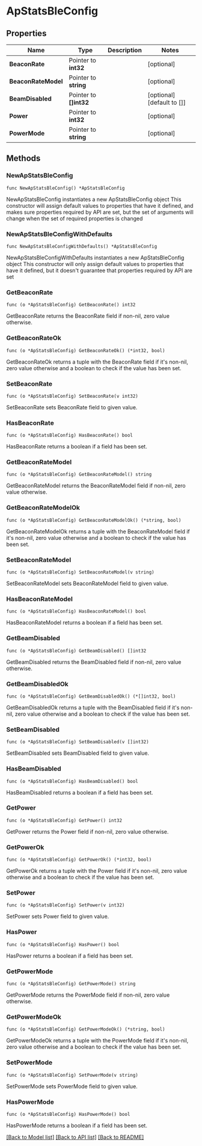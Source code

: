 # ApStatsBleConfig

## Properties

Name | Type | Description | Notes
------------ | ------------- | ------------- | -------------
**BeaconRate** | Pointer to **int32** |  | [optional] 
**BeaconRateModel** | Pointer to **string** |  | [optional] 
**BeamDisabled** | Pointer to **[]int32** |  | [optional] [default to []]
**Power** | Pointer to **int32** |  | [optional] 
**PowerMode** | Pointer to **string** |  | [optional] 

## Methods

### NewApStatsBleConfig

`func NewApStatsBleConfig() *ApStatsBleConfig`

NewApStatsBleConfig instantiates a new ApStatsBleConfig object
This constructor will assign default values to properties that have it defined,
and makes sure properties required by API are set, but the set of arguments
will change when the set of required properties is changed

### NewApStatsBleConfigWithDefaults

`func NewApStatsBleConfigWithDefaults() *ApStatsBleConfig`

NewApStatsBleConfigWithDefaults instantiates a new ApStatsBleConfig object
This constructor will only assign default values to properties that have it defined,
but it doesn't guarantee that properties required by API are set

### GetBeaconRate

`func (o *ApStatsBleConfig) GetBeaconRate() int32`

GetBeaconRate returns the BeaconRate field if non-nil, zero value otherwise.

### GetBeaconRateOk

`func (o *ApStatsBleConfig) GetBeaconRateOk() (*int32, bool)`

GetBeaconRateOk returns a tuple with the BeaconRate field if it's non-nil, zero value otherwise
and a boolean to check if the value has been set.

### SetBeaconRate

`func (o *ApStatsBleConfig) SetBeaconRate(v int32)`

SetBeaconRate sets BeaconRate field to given value.

### HasBeaconRate

`func (o *ApStatsBleConfig) HasBeaconRate() bool`

HasBeaconRate returns a boolean if a field has been set.

### GetBeaconRateModel

`func (o *ApStatsBleConfig) GetBeaconRateModel() string`

GetBeaconRateModel returns the BeaconRateModel field if non-nil, zero value otherwise.

### GetBeaconRateModelOk

`func (o *ApStatsBleConfig) GetBeaconRateModelOk() (*string, bool)`

GetBeaconRateModelOk returns a tuple with the BeaconRateModel field if it's non-nil, zero value otherwise
and a boolean to check if the value has been set.

### SetBeaconRateModel

`func (o *ApStatsBleConfig) SetBeaconRateModel(v string)`

SetBeaconRateModel sets BeaconRateModel field to given value.

### HasBeaconRateModel

`func (o *ApStatsBleConfig) HasBeaconRateModel() bool`

HasBeaconRateModel returns a boolean if a field has been set.

### GetBeamDisabled

`func (o *ApStatsBleConfig) GetBeamDisabled() []int32`

GetBeamDisabled returns the BeamDisabled field if non-nil, zero value otherwise.

### GetBeamDisabledOk

`func (o *ApStatsBleConfig) GetBeamDisabledOk() (*[]int32, bool)`

GetBeamDisabledOk returns a tuple with the BeamDisabled field if it's non-nil, zero value otherwise
and a boolean to check if the value has been set.

### SetBeamDisabled

`func (o *ApStatsBleConfig) SetBeamDisabled(v []int32)`

SetBeamDisabled sets BeamDisabled field to given value.

### HasBeamDisabled

`func (o *ApStatsBleConfig) HasBeamDisabled() bool`

HasBeamDisabled returns a boolean if a field has been set.

### GetPower

`func (o *ApStatsBleConfig) GetPower() int32`

GetPower returns the Power field if non-nil, zero value otherwise.

### GetPowerOk

`func (o *ApStatsBleConfig) GetPowerOk() (*int32, bool)`

GetPowerOk returns a tuple with the Power field if it's non-nil, zero value otherwise
and a boolean to check if the value has been set.

### SetPower

`func (o *ApStatsBleConfig) SetPower(v int32)`

SetPower sets Power field to given value.

### HasPower

`func (o *ApStatsBleConfig) HasPower() bool`

HasPower returns a boolean if a field has been set.

### GetPowerMode

`func (o *ApStatsBleConfig) GetPowerMode() string`

GetPowerMode returns the PowerMode field if non-nil, zero value otherwise.

### GetPowerModeOk

`func (o *ApStatsBleConfig) GetPowerModeOk() (*string, bool)`

GetPowerModeOk returns a tuple with the PowerMode field if it's non-nil, zero value otherwise
and a boolean to check if the value has been set.

### SetPowerMode

`func (o *ApStatsBleConfig) SetPowerMode(v string)`

SetPowerMode sets PowerMode field to given value.

### HasPowerMode

`func (o *ApStatsBleConfig) HasPowerMode() bool`

HasPowerMode returns a boolean if a field has been set.


[[Back to Model list]](../README.md#documentation-for-models) [[Back to API list]](../README.md#documentation-for-api-endpoints) [[Back to README]](../README.md)


